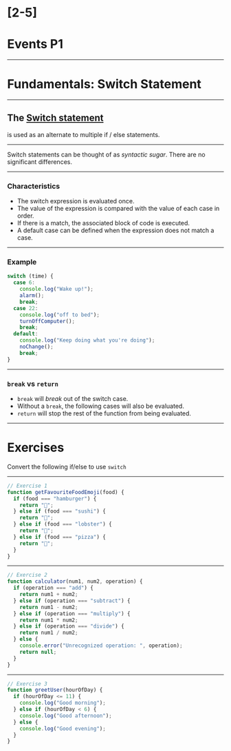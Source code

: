 # [2-5]

# Events P1

---

# Fundamentals: Switch Statement

---

## The [Switch statement](https://love2dev.com/blog/javascript-switch-statement/)

is used as an alternate to multiple if / else statements.

---

Switch statements can be thought of as _syntactic sugar_. There are no significant differences.

---

### Characteristics

- The switch expression is evaluated once.
- The value of the expression is compared with the value of each case in order.
- If there is a match, the associated block of code is executed.
- A default case can be defined when the expression does not match a case.

---

### Example

```js
switch (time) {
  case 6:
    console.log("Wake up!");
    alarm();
    break;
  case 22:
    console.log("off to bed");
    turnOffComputer();
    break;
  default:
    console.log("Keep doing what you're doing");
    noChange();
    break;
}
```

---

### `break` vs `return`

- `break` will _break_ out of the switch case.
- Without a `break`, the following cases will also be evaluated.
- `return` will stop the rest of the function from being evaluated.

---

# Exercises

Convert the following if/else to use `switch`

---

```js
// Exercise 1
function getFavouriteFoodEmoji(food) {
  if (food === "hamburger") {
    return "🍔";
  } else if (food === "sushi") {
    return "🍣";
  } else if (food === "lobster") {
    return "🦞";
  } else if (food === "pizza") {
    return "🍕";
  }
}
```

---

```js
// Exercise 2
function calculator(num1, num2, operation) {
  if (operation === "add") {
    return num1 + num2;
  } else if (operation === "subtract") {
    return num1 - num2;
  } else if (operation === "multiply") {
    return num1 * num2;
  } else if (operation === "divide") {
    return num1 / num2;
  } else {
    console.error("Unrecognized operation: ", operation);
    return null;
  }
}
```

---

```js
// Exercise 3
function greetUser(hourOfDay) {
  if (hourOfDay <= 11) {
    console.log("Good morning");
  } else if (hourOfDay < 6) {
    console.log("Good afternoon");
  } else {
    console.log("Good evening");
  }
}
```
